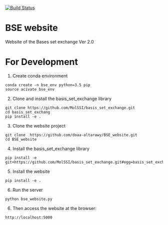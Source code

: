 [![Build Status](https://travis-ci.org/doaa-altarawy/BSE_website.svg?branch=master)](https://travis-ci.org/doaa-altarawy/BSE_website)

# BSE website
Website of the Bases set exchange Ver 2.0

# For Development


1. Create conda environment
```
conda create -n bse_env python=3.5 pip
source acivate bse_env
```

2. Clone and install the basis_set_exchange library
```
git clone https://github.com/MolSSI/basis_set_exchange.git
cd basis_set_exchang
pip install -e .
```

3. Clone the website project
```
git clone  https://github.com/doaa-altarawy/BSE_website.git
cd BSE_website
```

4. Install the basis_set_exchange library
```
pip install -e git+https://github.com/MolSSI/basis_set_exchange.git#egg=basis_set_exchange
```

5. Install the website
```
pip install -e .
```

6. Run the server
```
python bse_website.py
```

6. Then access the website at the browser:
```
http://localhost:5000
```

